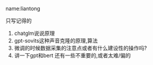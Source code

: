 name:liantong

只写记得的
1. chatglm说说原理
2. gpt-sovits这种声音克隆的原理,算法
3. 微调的时候数据采集的注意点或者有什么建设性的操作吗?
4. 讲一下gpt和bert
还有一些不重要的,或者太难/偏的
